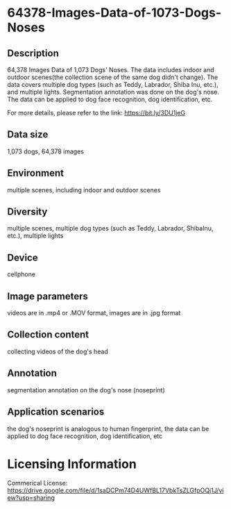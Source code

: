 # 64378-Images-Data-of-1073-Dogs-Noses


## Description
64,378 Images Data of 1,073 Dogs' Noses. The data includes indoor and outdoor scenes(the collection scene of the same dog didn't change). The data covers multiple dog types (such as Teddy, Labrador, Shiba Inu, etc.), and multiple lights. Segmentation annotation was done on the dog's nose. The data can be applied to dog face recognition, dog identification, etc.

For more details, please refer to the link: https://bit.ly/3DU1jeG

## Data size
1,073 dogs, 64,378 images

## Environment
multiple scenes, including indoor and outdoor scenes

## Diversity
multiple scenes, multiple dog types (such as Teddy, Labrador, ShibaInu, etc.), multiple lights

## Device
cellphone

## Image parameters
videos are in .mp4 or .MOV format, images are in .jpg format

## Collection content
collecting videos of the dog's head

## Annotation
segmentation annotation on the dog's nose (noseprint)

## Application scenarios
the dog's noseprint is analogous to human fingerprint, the data can be applied to dog face recognition, dog identification, etc

# Licensing Information
Commerical License: https://drive.google.com/file/d/1saDCPm74D4UWfBL17VbkTsZLGfpOQj1J/view?usp=sharing

